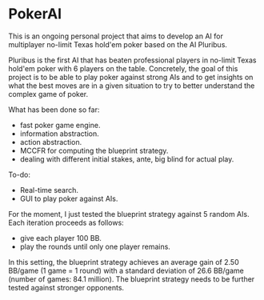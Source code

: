 # PokerAI

This is an ongoing personal project that aims to develop an AI for multiplayer no-limit Texas hold'em poker based on the AI Pluribus.

Pluribus is the first AI that has beaten professional players in no-limit Texas hold'em poker with 6 players on the table.
Concretely, the goal of this project is to be able to play poker against strong AIs and to get insights on what the best moves are in a given situation to try to better understand the complex game of poker.

What has been done so far:
- fast poker game engine.
- information abstraction.
- action abstraction.
- MCCFR for computing the blueprint strategy.
- dealing with different initial stakes, ante, big blind for actual play.

To-do:
- Real-time search.
- GUI to play poker against AIs.

For the moment, I just tested the blueprint strategy against 5 random AIs. Each iteration proceeds as follows:
- give each player 100 BB.
- play the rounds until only one player remains.

In this setting, the blueprint strategy achieves an average gain of 2.50 BB/game (1 game = 1 round) with a standard deviation of 26.6 BB/game (number of games: 84.1 million). The blueprint strategy needs to be further tested against stronger opponents.
